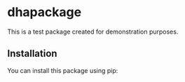 # dhapackage

This is a test package created for demonstration purposes.

## Installation

You can install this package using pip: